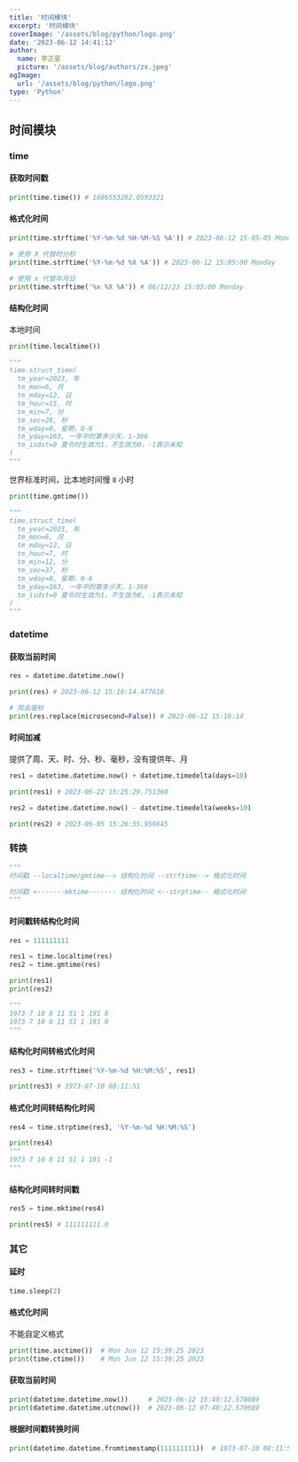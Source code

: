 ```yaml
---
title: '时间模块'
excerpt: '时间模块'
coverImage: '/assets/blog/python/logo.png'
date: '2023-06-12 14:41:12'
author:
  name: 李正星
  picture: '/assets/blog/authors/zx.jpeg'
ogImage:
  url: '/assets/blog/python/logo.png'
type: 'Python'
---
```


## 时间模块

### time

#### 获取时间戳

```python
print(time.time()) # 1686553202.0593321
```

#### 格式化时间

```python
print(time.strftime('%Y-%m-%d %H-%M-%S %A')) # 2023-06-12 15-05-05 Monday

# 使用 X 代替时分秒
print(time.strftime('%Y-%m-%d %X %A')) # 2023-06-12 15:05:00 Monday

# 使用 x 代替年月日
print(time.strftime('%x %X %A')) # 06/12/23 15:05:00 Monday
```

#### 结构化时间

本地时间

```python
print(time.localtime())

"""
time.struct_time(
  tm_year=2023, 年
  tm_mon=6, 月
  tm_mday=12, 日
  tm_hour=15, 时
  tm_min=7, 分
  tm_sec=28, 秒
  tm_wday=0, 星期，0-6
  tm_yday=163, 一年中的第多少天，1-366
  tm_isdst=0 夏令时生效为1，不生效为0，-1表示未知
)
"""
```

世界标准时间，比本地时间慢 `8` 小时

```python
print(time.gmtime())

"""
time.struct_time(
  tm_year=2023, 年
  tm_mon=6, 月
  tm_mday=12, 日
  tm_hour=7, 时
  tm_min=12, 分
  tm_sec=37, 秒
  tm_wday=0, 星期，0-6
  tm_yday=163, 一年中的第多少天，1-366
  tm_isdst=0 夏令时生效为1，不生效为0，-1表示未知
)
"""
```

### datetime

#### 获取当前时间

```python
res = datetime.datetime.now()

print(res) # 2023-06-12 15:16:14.477618

# 除去毫秒
print(res.replace(microsecond=False)) # 2023-06-12 15:16:14
```

#### 时间加减

提供了周、天、时、分、秒、毫秒，没有提供年、月

```python
res1 = datetime.datetime.now() + datetime.timedelta(days=10)

print(res1) # 2023-06-22 15:25:29.751360

res2 = datetime.datetime.now() - datetime.timedelta(weeks=10)

print(res2) # 2023-06-05 15:26:55.959645
```

### 转换

```python
"""
时间戳 --localtime/gmtime--> 结构化时间 --strftime--> 格式化时间

时间戳 <-------mktime------- 结构化时间 <--strptime-- 格式化时间
"""
```

#### 时间戳转结构化时间

```python
res = 111111111

res1 = time.localtime(res)
res2 = time.gmtime(res)

print(res1)
print(res2)

"""
1973 7 10 8 11 51 1 191 0
1973 7 10 0 11 51 1 191 0
"""
```

#### 结构化时间转格式化时间

```python
res3 = time.strftime('%Y-%m-%d %H:%M:%S', res1)

print(res3) # 1973-07-10 08:11:51
```

#### 格式化时间转结构化时间

```python
res4 = time.strptime(res3, '%Y-%m-%d %H:%M:%S')

print(res4)
"""
1973 7 10 8 11 51 1 191 -1
"""
```

#### 结构化时间转时间戳

```python
res5 = time.mktime(res4)

print(res5) # 111111111.0
```

### 其它

#### 延时

```python
time.sleep(2)
```

#### 格式化时间

不能自定义格式

```python
print(time.asctime())  # Mon Jun 12 15:39:25 2023
print(time.ctime())    # Mon Jun 12 15:39:25 2023
```

#### 获取当前时间

```python
print(datetime.datetime.now())     # 2023-06-12 15:40:12.570689
print(datetime.datetime.utcnow())  # 2023-06-12 07:40:12.570689
```

#### 根据时间戳转换时间

```python
print(datetime.datetime.fromtimestamp(111111111))  # 1973-07-10 08:11:51
```